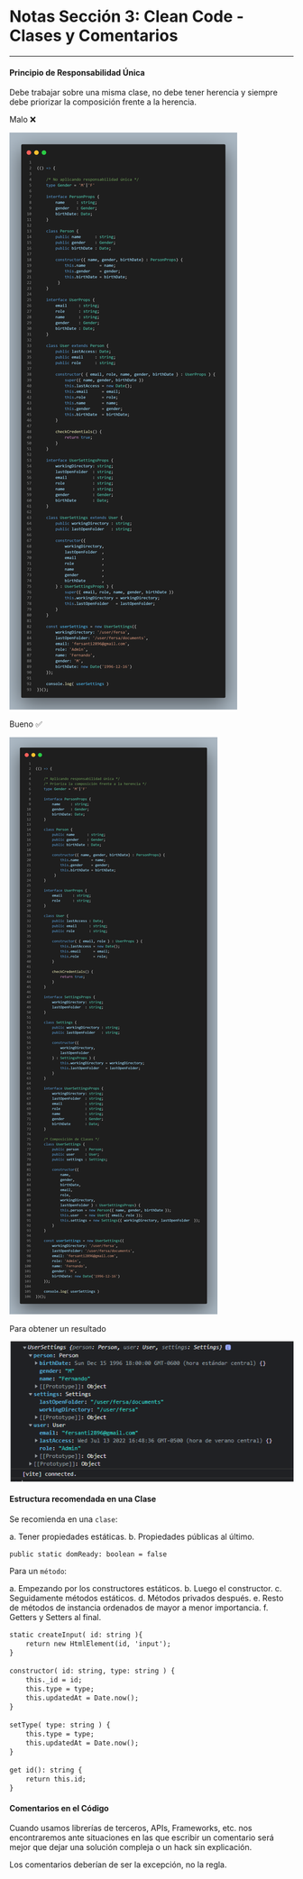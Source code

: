 # Notas Sección 3: Clean Code - Clases y Comentarios
___

#### Principio de Responsabilidad Única

Debe trabajar sobre una misma clase, no debe tener herencia y siempre debe priorizar la composición frente a la herencia. 

Malo ❌

![clase-b](/src/images/classes-b.png)

Bueno ✅

![clase-c](/src/images/classes-c.png)

Para obtener un resultado

![resultado](/src/images/ResultadoPrincipioRespUnica.PNG)


#### Estructura recomendada en una Clase

Se recomienda en una `clase`: 

a. Tener propiedades estáticas.
b. Propiedades públicas al último.

    public static domReady: boolean = false

Para un `método`: 

a. Empezando por los constructores estáticos.
b. Luego el constructor.
c. Seguidamente métodos estáticos.
d. Métodos privados después.
e. Resto de métodos de instancia ordenados de mayor a menor importancia. 
f. Getters y Setters al final. 

    static createInput( id: string ){
        return new HtmlElement(id, 'input');
    }

    constructor( id: string, type: string ) {
        this._id = id;
        this.type = type;
        this.updatedAt = Date.now();
    }

    setType( type: string ) {
        this.type = type;
        this.updatedAt = Date.now();
    }

    get id(): string {
        return this.id;
    }

#### Comentarios en el Código

Cuando usamos librerías de terceros, APIs, Frameworks, etc. nos encontraremos ante situaciones en las que escribir un comentario será mejor que dejar una solución compleja o un hack sin explicación. 

Los comentarios deberían de ser la excepción, no la regla. 

